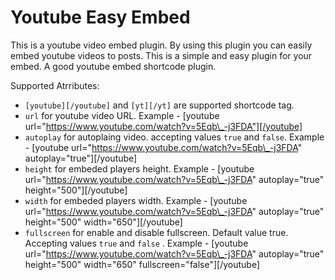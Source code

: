 # Youtube Easy Embed

This is a youtube video embed plugin. By using this plugin you can easily embed youtube videos to posts. This is a simple and easy plugin for your embed. A good youtube embed shortcode plugin.

Supported Atrributes:

- `[youtube][/youtube]` and `[yt][/yt]` are supported shortcode tag.
- `url` for youtube video URL. Example - [youtube url="https://www.youtube.com/watch?v=5Eqb\_-j3FDA"][/youtube]
- `autoplay` for autoplaing video. accepting values `true` and `false`. Example - [youtube url="https://www.youtube.com/watch?v=5Eqb\_-j3FDA" autoplay="true"][/youtube]
- `height` for embeded players height. Example - [youtube url="https://www.youtube.com/watch?v=5Eqb\_-j3FDA" autoplay="true" height="500"][/youtube]
- `width` for embeded players width. Example - [youtube url="https://www.youtube.com/watch?v=5Eqb\_-j3FDA" autoplay="true" height="500" width="650"][/youtube]
- `fullscreen` for enable and disable fullscreen. Default value true. Accepting values `true` and `false` . Example - [youtube url="https://www.youtube.com/watch?v=5Eqb\_-j3FDA" autoplay="true" height="500" width="650" fullscreen="false"][/youtube]
